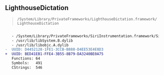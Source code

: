 ## LighthouseDictation

> `/System/Library/PrivateFrameworks/LighthouseDictation.framework/LighthouseDictation`

```diff

   - /System/Library/PrivateFrameworks/SiriInstrumentation.framework/SiriInstrumentation
   - /usr/lib/libSystem.B.dylib
   - /usr/lib/libobjc.A.dylib
-  UUID: D4452128-1FE1-3CCB-B888-D4EE53E4E8D3
+  UUID: BED41EB1-FFE4-3B55-8B79-DA3240BE0A75
   Functions: 64
   Symbols:   491
   CStrings:  546

```
